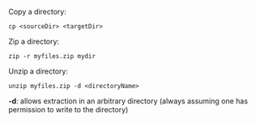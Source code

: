 

Copy a directory:

    cp <sourceDir> <targetDir>

Zip a directory:

    zip -r myfiles.zip mydir

Unzip a directory:

    unzip myfiles.zip -d <directoryName>
    
**-d**: allows extraction in an arbitrary directory (always assuming one has permission to write to the directory)

